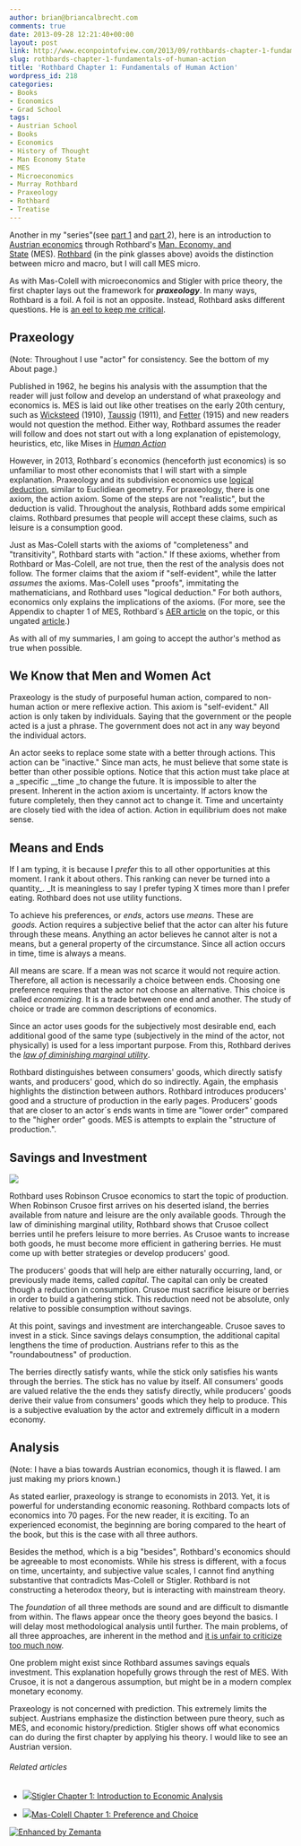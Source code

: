 ```yaml
---
author: brian@briancalbrecht.com
comments: true
date: 2013-09-28 12:21:40+00:00
layout: post
link: http://www.econpointofview.com/2013/09/rothbards-chapter-1-fundamentals-of-human-action/
slug: rothbards-chapter-1-fundamentals-of-human-action
title: 'Rothbard Chapter 1: Fundamentals of Human Action'
wordpress_id: 218
categories:
- Books
- Economics
- Grad School
tags:
- Austrian School
- Books
- Economics
- History of Thought
- Man Economy State
- MES
- Microeconomics
- Murray Rothbard
- Praxeology
- Rothbard
- Treatise
---
```


Another in my "series"(see [part 1](http://econpointofview.com/2013/09/24/mas-colell-chapter-1-preference-and-choice/) and [part ](http://econpointofview.com/2013/09/25/stigler-chapter-1-introduction-to-economic-analysis/)2), here is an introduction to [Austrian economics](http://en.wikipedia.org/wiki/Austrian_School) through Rothbard's [Man, Economy, and State](http://mises.org/Books/mespm.PDF) (MES). [Rothbard](http://www.youtube.com/misesmedia) (in the pink glasses above) avoids the distinction between micro and macro, but I will call MES micro.

As with Mas-Colell with microeconomics and Stigler with price theory, the first chapter lays out the framework for _**praxeology**_. In many ways, Rothbard is a foil. A foil is not an opposite. Instead, Rothbard asks different questions. He is [an eel to keep me critical](http://webcache.googleusercontent.com/search?q=cache:http://www.mskousen.com/2007/09/my-friendly-fights-with-dr-friedman/).


## Praxeology


(Note: Throughout I use "actor" for consistency. See the bottom of my About page.)

Published in 1962, he begins his analysis with the assumption that the reader will just follow and develop an understand of what praxeology and economics is. MES is laid out like other treatises on the early 20th century, such as [Wicksteed](http://www.econlib.org/library/Wicksteed/wkCS0.html) (1910), [Taussig](http://archive.org/stream/principlesecono00unkngoog#page/n8/mode/2up) (1911), and [Fetter](http://oll.libertyfund.org/index.php?option=com_staticxt&staticfile=show.php%3Ftitle=2087&Itemid=28) (1915) and new readers would not question the method. Either way, Rothbard assumes the reader will follow and does not start out with a long explanation of epistemology, heuristics, etc, like Mises in [_Human Action_](http://mises.org/Books/humanaction.pdf)

However, in 2013, Rothbard´s economics (henceforth just economics) is so unfamiliar to most other economists that I will start with a simple explanation. Praxeology and its subdivision economics use [logical deduction](http://en.wikipedia.org/wiki/Deductive_reasoning), similar to Euclidiean geometry. For praxeology, there is one axiom, the action axiom. Some of the steps are not "realistic", but the deduction is valid. Throughout the analysis, Rothbard adds some empirical claims. Rothbard presumes that people will accept these claims, such as leisure is a consumption good.

Just as Mas-Colell starts with the axioms of "completeness" and "transitivity", Rothbard starts with "action." If these axioms, whether from Rothbard or Mas-Colell, are not true, then the rest of the analysis does not follow. The former claims that the axiom if "self-evident", while the latter _assumes_ the axioms. Mas-Colell uses "proofs", immitating the mathematicians, and Rothbard uses "logical deduction." For both authors, economics only explains the implications of the axioms. (For more, see the Appendix to chapter 1 of MES, Rothbard´s [AER article](http://www.jstor.org/stable/1809097) on the topic, or this ungated [article](https://direct.mises.org/rothbard/praxeology.pdf).)

As with all of my summaries, I am going to accept the author's method as true when possible.

<!-- more -->


## We Know that Men and Women Act


Praxeology is the study of purposeful human action, compared to non-human action or mere reflexive action. This axiom is "self-evident." All action is only taken by individuals. Saying that the government or the people acted is a just a phrase. The government does not act in any way beyond the individual actors.

An actor seeks to replace some state with a better through actions. This action can be "inactive." Since man acts, he must believe that some state is better than other possible options. Notice that this action must take place at a _specific __time _to change the future. It is impossible to alter the present. Inherent in the action axiom is uncertainty. If actors know the future completely, then they cannot act to change it. Time and uncertainty are closely tied with the idea of action. Action in equilibrium does not make sense.


## Means and Ends


If I am typing, it is because I _prefer_ this to all other opportunities at this moment. I rank it about others. This ranking can never be turned into a quantity_. _It is meaningless to say I prefer typing X times more than I prefer eating. Rothbard does not use utility functions.

To achieve his preferences, or _ends_, actors use _means_. These are  _goods._ Action requires a subjective belief that the actor can alter his future through these means. Anything an actor believes he cannot alter is not a means, but a general property of the circumstance. Since all action occurs in time, time is always a means.

All means are scare. If a mean was not scarce it would not require action. Therefore, all action is necessarily a choice between ends. Choosing one preference requires that the actor not choose an alternative. This choice is called _economizing_. It is a trade between one end and another. The study of choice or trade are common descriptions of economics.

Since an actor uses goods for the subjectively most desirable end, each additional good of the same type (subjectively in the mind of the actor, not physically) is used for a less important purpose. From this, Rothbard derives the _[law of diminishing marginal utility](http://en.wikipedia.org/wiki/Marginal_utility)_.

Rothbard distinguishes between consumers' goods, which directly satisfy wants, and producers' good, which do so indirectly. Again, the emphasis highlights the distinction between authors. Rothbard introduces producers' good and a structure of production in the early pages. Producers' goods that are closer to an actor´s ends wants in time are "lower order" compared to the "higher order" goods. MES is attempts to explain the "structure of production.".


## Savings and Investment


![](http://www.dvdbeaver.com/film2/DVDReviews38/city%20of%20men%20Paulo%20Morelli/caramel/blu-ray%20seventh%20seal%20review/cast%20away%20blu-ray/1.jpg)

Rothbard uses Robinson Crusoe economics to start the topic of production. When Robinson Crusoe first arrives on his deserted island, the berries available from nature and leisure are the only available goods. Through the law of diminishing marginal utility, Rothbard shows that Crusoe collect berries until he prefers leisure to more berries. As Crusoe wants to increase both goods, he must become more efficient in gathering berries. He must come up with better strategies or develop producers' good.

The producers' goods that will help are either naturally occurring, land, or previously made items, called _capital_. The capital can only be created though a reduction in consumption. Crusoe must sacrifice leisure or berries in order to build a gathering stick. This reduction need not be absolute, only relative to possible consumption without savings.

At this point, savings and investment are interchangeable. Crusoe saves to invest in a stick. Since savings delays consumption, the additional capital lengthens the time of production. Austrians refer to this as the "roundaboutness" of production.

The berries directly satisfy wants, while the stick only satisfies his wants through the berries. The stick has no value by itself. All consumers' goods are valued relative the the ends they satisfy directly, while producers' goods derive their value from consumers' goods which they help to produce. This is a subjective evaluation by the actor and extremely difficult in a modern economy.


## Analysis


(Note: I have a bias towards Austrian economics, though it is flawed. I am just making my priors known.)

As stated earlier, praxeology is strange to economists in 2013. Yet, it is powerful for understanding economic reasoning. Rothbard compacts lots of economics into 70 pages. For the new reader, it is exciting. To an experienced economist, the beginning are boring compared to the heart of the book, but this is the case with all three authors.

Besides the method, which is a big "besides", Rothbard's economics should be agreeable to most economists. While his stress is different, with a focus on time, uncertainty, and subjective value scales, I cannot find anything substantive that contradicts Mas-Colell or Stigler. Rothbard is not constructing a heterodox theory, but is interacting with mainstream theory.

The _foundation_ of all three methods are sound and are difficult to dismantle from within. The flaws appear once the theory goes beyond the basics. I will delay most methodological analysis until further. The main problems, of all three approaches, are inherent in the method and [it is unfair to criticize too much now](http://econpointofview.com/2013/09/25/sneering-at-the-other-guy/).

One problem might exist since Rothbard assumes savings equals investment. This explanation hopefully grows through the rest of MES. With Crusoe, it is not a dangerous assumption, but might be in a modern complex monetary economy.

Praxeology is not concerned with prediction. This extremely limits the subject. Austrians emphasize the distinction between pure theory, such as MES, and economic history/prediction. Stigler shows off what economics can do during the first chapter by applying his theory. I would like to see an Austrian version.


###### Related articles





	
  * [![](http://i.zemanta.com/205434611_80_80.jpg)](http://econpointofview.com/2013/09/25/stigler-chapter-1-introduction-to-economic-analysis/)[Stigler Chapter 1: Introduction to Economic Analysis](http://econpointofview.com/2013/09/25/stigler-chapter-1-introduction-to-economic-analysis/)

	
  * [![](http://i.zemanta.com/205124849_80_80.jpg)](http://econpointofview.com/2013/09/24/mas-colell-chapter-1-preference-and-choice/)[Mas-Colell Chapter 1: Preference and Choice](http://econpointofview.com/2013/09/24/mas-colell-chapter-1-preference-and-choice/)




[![Enhanced by Zemanta](http://img.zemanta.com/zemified_e.png?x-id=071e0886-c1a9-414f-a15e-09fac78a70ba)](http://www.zemanta.com/?px)

